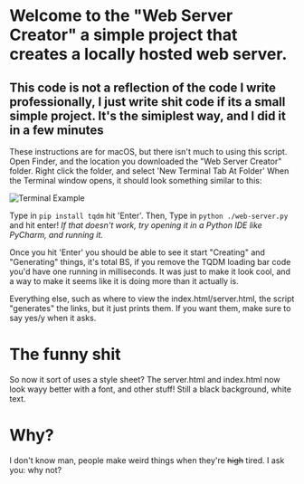 # Welcome to the "Web Server Creator" a simple project that creates a locally hosted web server. 

## This code is not a reflection of the code I write professionally, I just write shit code if its a small simple project. It's the simiplest way, and I did it in a few minutes

These instructions are for macOS, but there isn't much to using this script.
Open Finder, and the location you downloaded the "Web Server Creator" folder. 
Right click the folder, and select 'New Terminal Tab At Folder'
When the Terminal window opens, it should look something similar to this: 

![Terminal Example](https://doggo.ninja/jL4qha.png)

Type in ```pip install tqdm``` hit 'Enter'. Then, 
Type in ````python ./web-server.py```` and hit enter! 
*If that doesn't work, try opening it in a Python IDE like PyCharm, and running it.*

Once you hit 'Enter' you should be able to see it start "Creating" and "Generating" things,
it's total BS, if you remove the TQDM loading bar code you'd have one running in milliseconds.
It was just to make it look cool, and a way to make it seems like it is doing more 
than it actually is. 

Everything else, such as where to view the index.html/server.html, 
the script "generates" the links, but it just prints them. If you want them, make sure to say yes/y 
when it asks.



# The funny shit
So now it sort of uses a style sheet? The server.html and index.html now look wayy better with a font, 
and other stuff! Still a black background, white text.


# Why?
I don't know man, people make weird things when they're ~~high~~ tired. I ask you: why not?
